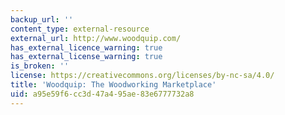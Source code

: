 ```yaml
---
backup_url: ''
content_type: external-resource
external_url: http://www.woodquip.com/
has_external_licence_warning: true
has_external_license_warning: true
is_broken: ''
license: https://creativecommons.org/licenses/by-nc-sa/4.0/
title: 'Woodquip: The Woodworking Marketplace'
uid: a95e59f6-cc3d-47a4-95ae-83e6777732a8
---
```

